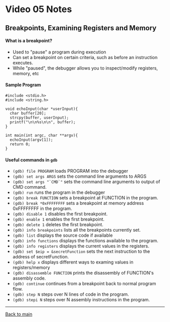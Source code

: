 # Video 05 Notes

## Breakpoints, Examining Registers and Memory

#### What is a breakpoint?
- Used to "pause" a program during execution
- Can set a breakpoint on certain criteria, such as before an instruction executes.
- While "paused", the debugger allows you to inspect/modify registers, memory, etc

#### Sample Program

```
#include <stdio.h>
#include <string.h>

void echoInput(char *userInput){
  char buffer[20];
  strcpy(buffer, userInput);
  printf("\n\n%s\n\n", buffer);
}

int main(int argc, char **argv){
  echoInput(argv[1]);
  return 0;
}
```

#### Useful commands in ```gdb```
- ```(gdb) file PROGRAM``` loads PROGRAM into the debugger
- ```(gdb) set args ARGS``` sets the command line arguments to ARGS
- ```(gdb) set args "`CMD`"``` sets the command line arguments to output of CMD command.
- ```(gdb) run``` runs the program in the debugger 
- ```(gdb) break FUNCTION``` sets a breakpoint at FUNCTION in the program.
- ```(gdb) break *0xFFFFFFFF``` sets a breakpoint at memory address 0xFFFFFFFF in the program.
- ```(gdb) disable 1``` disables the first breakpoint.
- ```(gdb) enable 1``` enables the first breakpoint.
- ```(gdb) delete 1``` deletes the first breakpoint.
- ```(gdb) info breakpoints``` lists all the breakpoints currently set.
- ```(gdb) list``` displays the source code if available
- ```(gdb) info functions``` displays the functions available to the program.
- ```(gdb) info registers``` displays the current values in the registers.
- ```(gdb) set $eip = &secretFunction``` sets the next instruction to the address of secretFunction.
- ```(gdb) help x``` displays different ways to examing values in registers/memory
- ```(gdb) disassemble FUNCTION``` prints the disassembly of FUNCTION's assembly code.
- ```(gdb) continue``` continues from a breakpoint back to normal program flow. 
- ```(gdb) step N``` steps over N lines of code in the program.
- ```(gdb) stepi N``` steps over N assembly instructions in the program.

---
 
[Back to main](https://github.com/rot0xd/SecurityTube/blob/master/SGDE/README.md)
